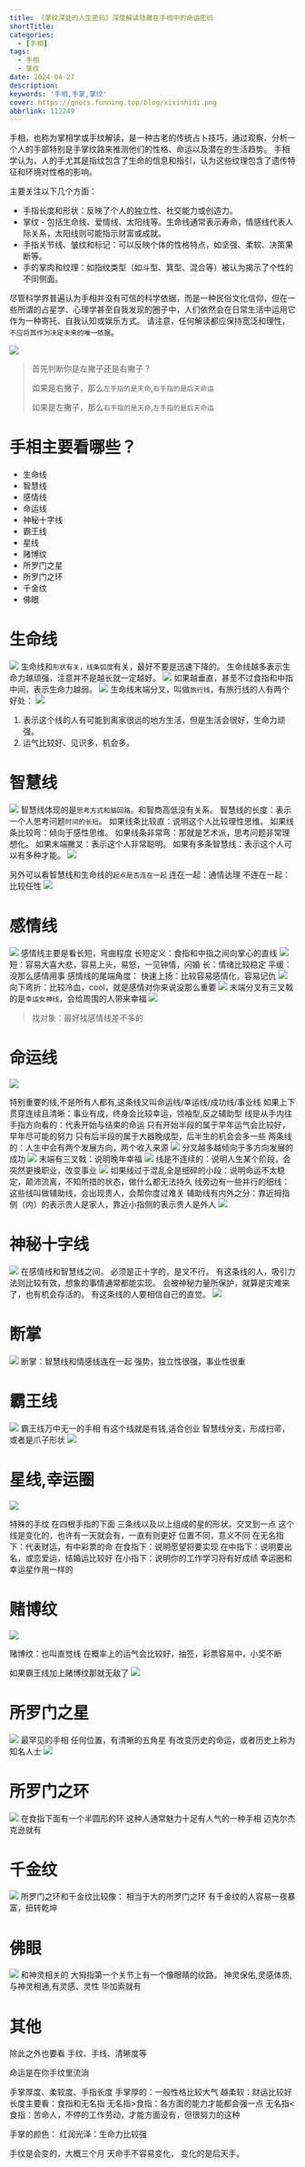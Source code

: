 ```yaml
---
title: 《掌纹深处的人生密码》深度解读隐藏在手相中的命运密码 
shortTitle:  
categories:
  - [手相]
tags:
  - 手相
  - 掌纹
date: 2024-04-27
description:
keywords: '手相,手掌,掌纹'
cover: https://qnocs.funning.top/blog/xixishidi.png
abbrlink: 112249
---
```


手相，也称为掌相学或手纹解读，是一种古老的传统占卜技巧，通过观察、分析一个人的手部特别是手掌纹路来推测他们的性格、命运以及潜在的生活趋势。
手相学认为，人的手尤其是指纹包含了生命的信息和指引，认为这些纹理包含了遗传特征和环境对性格的影响。

主要关注以下几个方面：

- 手指长度和形状：反映了个人的独立性、社交能力或创造力。
- 掌纹 - 包括生命线、爱情线、太阳线等。生命线通常表示寿命，情感线代表人际关系，太阳线则可能指示财富或成就。
- 手指关节线、皱纹和标记：可以反映个体的性格特点，如坚强、柔软、决策果断等。
- 手的掌肉和纹理：如指纹类型（如斗型、箕型、混合等）被认为揭示了个性的不同侧面。

尽管科学界普遍认为手相并没有可信的科学依据，而是一种民俗文化信仰，但在一些所谓的占星学、心理学甚至自我发现的圈子中，人们依然会在日常生活中运用它作为一种寄托、自我认知或娱乐方式。
请注意，任何解读都应保持宽泛和理性，`不应将其作为决定未来的唯一依据`。

![](https://qnocs.funning.top/blog/shouxiang/shouxiang01%20%281%29.png)

> 首先判断你是左撇子还是右撇子？
>
> 如果是右撇子，那么`左手指的是天命`,`右手指的是后天命运`
>
> 如果是左撇子，那么`右手指的是天命`,`左手指的是后天命运`

# 手相主要看哪些？

- 生命线
- 智慧线
- 感情线
- 命运线
- 神秘十字线
- 霸王线
- 星线
- 赌博纹
- 所罗门之星
- 所罗门之环
- 千金纹
- 佛眼

# 生命线

![](https://qnocs.funning.top/blog/shouxiang/shouxiang01%20%282%29.png)
生命线和`形状有关，线条弧度`有关，最好不要是迅速下降的。
生命线越多表示生命力越顽强，注意并不是越长就一定越好。
![](https://qnocs.funning.top/blog/shouxiang/shouxiang01%20%284%29.png)
如果越垂直，甚至不过食指和中指中间，表示生命力越弱。
![](https://qnocs.funning.top/blog/shouxiang/shouxiang01%20%283%29.png)
生命线末端分叉，叫做`旅行线`，有旅行线的人有两个好处：
![](https://qnocs.funning.top/blog/shouxiang/shouxiang01%20%285%29.png)

1. 表示这个线的人有可能到离家很远的地方生活，但是生活会很好，生命力顽强。
2. 运气比较好、见识多，机会多。

# 智慧线

![](https://qnocs.funning.top/blog/shouxiang/shouxiang01%20%287%29.png)
智慧线体现的是`思考方式和脑回路`。和智商高低没有关系。
智慧线的长度：表示一个人思考问题`时间的长短`。
如果线条比较直：说明这个人比较理性思维。
如果线条比较弯：倾向于感性思维。
如果线条非常弯：那就是艺术派，思考问题非常理想化。
如果末端撇叉：表示这个人非常聪明。
如果有多条智慧线：表示这个人可以有多种才能。
![](https://qnocs.funning.top/blog/shouxiang/shouxiang01%20%288%29.png)

另外可以看智慧线和生命线的`起点是否连在一起`
连在一起：通情达理
不连在一起：比较任性
![](https://qnocs.funning.top/blog/shouxiang/shouxiang01%20%289%29.png)

# 感情线

![](https://qnocs.funning.top/blog/shouxiang/shouxiang01%20%2810%29.png)
感情线主要是看长短，弯曲程度
长短定义：食指和中指之间向掌心的直线
![](https://qnocs.funning.top/blog/shouxiang/shouxiang01%20%2811%29.png)
短：容易大喜大悲，容易上头，易怒，一见钟情，闪婚
长：情绪比较稳定
平缓：没那么感情用事
感情线的尾端角度：
快速上扬：比较容易感情化，容易记仇
![](https://qnocs.funning.top/blog/shouxiang/shouxiang01%20%2812%29.png)
向下弯折：比较冷血，cool，就是感情对你来说没那么重要
![](https://qnocs.funning.top/blog/shouxiang/shouxiang01%20%2813%29.png)
末端分叉有三叉戟的是`幸运女神线`，会给周围的人带来幸福
![](https://qnocs.funning.top/blog/shouxiang/shouxiang01%20%2814%29.png)
> 找对象：最好找感情线差不多的

# 命运线

![](https://qnocs.funning.top/blog/shouxiang/shouxiang01%20%2815%29.png)

特别重要的线,不是所有人都有,这条线又叫命运线/幸运线/成功线/事业线
如果上下贯穿连续且清晰：事业有成，终身会比较幸运，领袖型,反之辅助型
线是从手内往手指方向看的：代表开始与结束的命运
只有开始半段的属于早年运气会比较好，早年尽可能的努力
只有后半段的属于大器晚成型，后半生的机会会多一些
两条线的：人生中会有两个发展方向，两个收入来源
![](https://qnocs.funning.top/blog/shouxiang/shouxiang01%20%2816%29.png)
分叉越多越倾向于多方向发展的成功
![](https://qnocs.funning.top/blog/shouxiang/shouxiang01%20%2817%29.png)
末端有三叉戟：说明晚年幸福
![](https://qnocs.funning.top/blog/shouxiang/shouxiang01%20%2818%29.png)
线是不连续的：说明人生某个阶段，会突然更换职业，改变事业
![](https://qnocs.funning.top/blog/shouxiang/shouxiang01%20%2819%29.png)
如果线过于混乱全是细碎的小段：说明命运不太稳定，颠沛流离，不知所措的状态，做什么都无法持久
线旁边有一些并行的细线：这些线叫做辅助线，会出现贵人，会帮你度过难关
辅助线有内外之分：靠近拇指侧（内）的表示贵人是家人，靠近小指侧的表示贵人是外人
![](https://qnocs.funning.top/blog/shouxiang/shouxiang01%20%2820%29.png)

# 神秘十字线

![](https://qnocs.funning.top/blog/shouxiang/shouxiang01%20%2821%29.png)
在感情线和智慧线之间。
必须是正十字的，是叉不行。
有这条线的人，吸引力法则比较有效，想象的事情通常都能实现。
会被神秘力量所保护，就算是灾难来了，也有机会存活的。
有这条线的人要相信自己的直觉。
![](https://qnocs.funning.top/blog/shouxiang/shouxiang01%20%2822%29.png)

# 断掌

![](https://qnocs.funning.top/blog/shouxiang/shouxiang01%20%2823%29.png)
断掌：智慧线和情感线连在一起
强势，独立性很强，事业性很重

# 霸王线

![](https://qnocs.funning.top/blog/shouxiang/shouxiang01%20%2824%29.png)
霸王线万中无一的手相
有这个线就是有钱,适合创业
智慧线分支，形成扫帚，或者是爪子形状
![](https://qnocs.funning.top/blog/shouxiang/shouxiang01%20%2825%29.png)

# 星线,幸运圈

![](https://qnocs.funning.top/blog/shouxiang/shouxiang01%20%2826%29.png)

特殊的手纹
在四根手指的下面
三条线以及以上组成的星的形状，交叉到一点
这个线是变化的，也许有一天就会有，一直有则更好
位置不同，意义不同
在无名指下：代表财运，有中彩票的命
在食指下：说明愿望将要实现
在中指下：说明要出名，或恋爱运，结婚运比较好
在小指下：说明你的工作学习将有好成绩
幸运圈和幸运星作用一样的

# 赌博纹

![](https://qnocs.funning.top/blog/shouxiang/shouxiang01%20%2827%29.png)

赌博纹：也叫直觉线
在概率上的运气会比较好，抽签，彩票容易中，小奖不断

如果霸王线加上赌博纹那就无敌了
![](https://qnocs.funning.top/blog/shouxiang/shouxiang01%20%2828%29.png)

# 所罗门之星

![](https://qnocs.funning.top/blog/shouxiang/shouxiang01%20%2829%29.png)
最罕见的手相
任何位置，有清晰的五角星
有改变历史的命运，或者历史上称为知名人士
![](https://qnocs.funning.top/blog/shouxiang/shouxiang01%20%2830%29.png)

# 所罗门之环

![](https://qnocs.funning.top/blog/shouxiang/shouxiang01%20%2831%29.png)
在食指下面有一个半圆形的环
这种人通常魅力十足有人气的一种手相
迈克尔杰克逊就有

# 千金纹

![](https://qnocs.funning.top/blog/shouxiang/Snipaste_2024-04-27_17-11-45.png)
所罗门之环和千金纹比较像：
相当于大的所罗门之环
有千金纹的人容易一夜暴富，扭转乾坤

# 佛眼

![](https://qnocs.funning.top/blog/shouxiang/shouxiang01%20%2832%29.png)
和神灵相关的
大拇指第一个关节上有一个像眼睛的纹路。
神灵保佑,灵感体质,与神灵相通,有灵感、灵性
毕加索就有

# 其他

除此之外也要看 手纹、手线、清晰度等

命运是在你手纹里流淌

手掌厚度、柔软度、手指长度
手掌厚的：一般性格比较大气
越柔软：财运比较好
长度主要看：食指和无名指
无名指>食指：各方面的能力才能都会强一点
无名指<食指：苦命人，不停的工作劳动，才能方面没有，但很努力的这种

手掌的颜色：
红润光泽：生命力比较强

手纹是会变的，大概三个月
天命手不容易变化， 变化的是后天手。